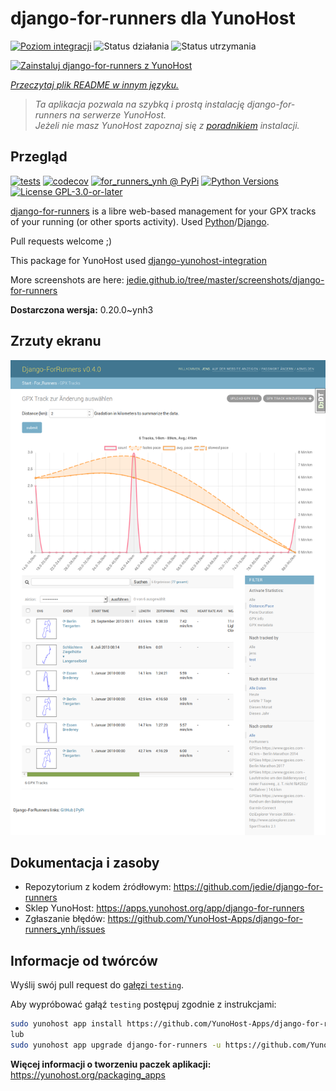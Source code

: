 <!--
To README zostało automatycznie wygenerowane przez <https://github.com/YunoHost/apps/tree/master/tools/readme_generator>
Nie powinno być ono edytowane ręcznie.
-->

# django-for-runners dla YunoHost

[![Poziom integracji](https://apps.yunohost.org/badge/integration/django-for-runners)](https://ci-apps.yunohost.org/ci/apps/django-for-runners/)
![Status działania](https://apps.yunohost.org/badge/state/django-for-runners)
![Status utrzymania](https://apps.yunohost.org/badge/maintained/django-for-runners)

[![Zainstaluj django-for-runners z YunoHost](https://install-app.yunohost.org/install-with-yunohost.svg)](https://install-app.yunohost.org/?app=django-for-runners)

*[Przeczytaj plik README w innym języku.](./ALL_README.md)*

> *Ta aplikacja pozwala na szybką i prostą instalację django-for-runners na serwerze YunoHost.*  
> *Jeżeli nie masz YunoHost zapoznaj się z [poradnikiem](https://yunohost.org/install) instalacji.*

## Przegląd

[![tests](https://github.com/YunoHost-Apps/django-for-runners_ynh/actions/workflows/tests.yml/badge.svg?branch=main)](https://github.com/YunoHost-Apps/django-for-runners_ynh/actions/workflows/tests.yml)
[![codecov](https://codecov.io/github/jedie/for_runners_ynh/branch/main/graph/badge.svg)](https://app.codecov.io/github/jedie/for_runners_ynh)
[![for_runners_ynh @ PyPi](https://img.shields.io/pypi/v/for_runners_ynh?label=for_runners_ynh%20%40%20PyPi)](https://pypi.org/project/for_runners_ynh/)
[![Python Versions](https://img.shields.io/pypi/pyversions/for_runners_ynh)](https://github.com/YunoHost-Apps/django-for-runners_ynh/blob/main/pyproject.toml)
[![License GPL-3.0-or-later](https://img.shields.io/pypi/l/for_runners_ynh)](https://github.com/YunoHost-Apps/django-for-runners_ynh/blob/main/LICENSE)

[django-for-runners](https://github.com/jedie/django-for-runners) is a libre web-based management for your GPX tracks of your running (or other sports activity). Used [Python](https://www.python.org/)/[Django](https://www.djangoproject.com/).

Pull requests welcome ;)

This package for YunoHost used [django-yunohost-integration](https://github.com/YunoHost-Apps/django_yunohost_integration)

More screenshots are here: [jedie.github.io/tree/master/screenshots/django-for-runners](https://github.com/jedie/jedie.github.io/tree/master/screenshots/django-for-runners/README.creole)


**Dostarczona wersja:** 0.20.0~ynh3

## Zrzuty ekranu

![Zrzut ekranu z django-for-runners](./doc/screenshots/screenshot.png)

## Dokumentacja i zasoby

- Repozytorium z kodem źródłowym: <https://github.com/jedie/django-for-runners>
- Sklep YunoHost: <https://apps.yunohost.org/app/django-for-runners>
- Zgłaszanie błędów: <https://github.com/YunoHost-Apps/django-for-runners_ynh/issues>

## Informacje od twórców

Wyślij swój pull request do [gałęzi `testing`](https://github.com/YunoHost-Apps/django-for-runners_ynh/tree/testing).

Aby wypróbować gałąź `testing` postępuj zgodnie z instrukcjami:

```bash
sudo yunohost app install https://github.com/YunoHost-Apps/django-for-runners_ynh/tree/testing --debug
lub
sudo yunohost app upgrade django-for-runners -u https://github.com/YunoHost-Apps/django-for-runners_ynh/tree/testing --debug
```

**Więcej informacji o tworzeniu paczek aplikacji:** <https://yunohost.org/packaging_apps>
